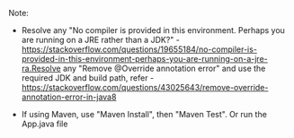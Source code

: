 Note:

- Resolve any "No compiler is provided in this environment. Perhaps you are running on a JRE rather than a JDK?" - https://stackoverflow.com/questions/19655184/no-compiler-is-provided-in-this-environment-perhaps-you-are-running-on-a-jre-ra.Resolve any "Remove @Override annotation error" and use the required JDK and build path, refer - 
https://stackoverflow.com/questions/43025643/remove-override-annotation-error-in-java8

- If using Maven, use "Maven Install", then "Maven Test". Or run the App.java file
